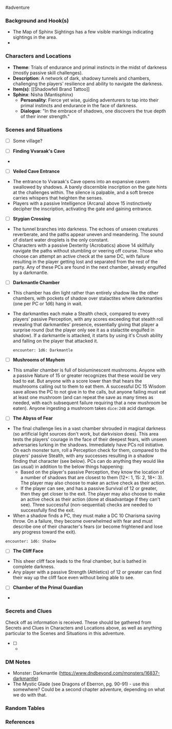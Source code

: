  #adventure 

### Background and Hook(s)

* The Map of Sphinx Sightings has a few visible markings indicating sightings in the area.
* 

### Characters and Locations

* **Theme**: Trials of endurance and primal instincts in the midst of darkness (mostly passive skill challenges).
* **Description**: A network of dark, shadowy tunnels and chambers, challenging the players' resilience and ability to navigate the darkness.
* **Item(s)**: [[Shadowfell Brand Tattoo]]
* **Sphinx**: Nisha (Mantisphinx)
	* **Personality**: Fierce yet wise, guiding adventurers to tap into their primal instincts and endurance in the face of darkness.
	* **Dialogue**: "In the embrace of shadows, one discovers the true depth of their inner strength."

### Scenes and Situations

 - [ ]  Some village?



 - [ ]  **Finding Vvaraak's Cave**

* 

 - [ ]  **Veiled Cave Entrance**

* The entrance to Vvaraak's Cave opens into an expansive cavern swallowed by shadows. A barely discernible inscription on the gate hints at the challenges within. The silence is palpable, and a soft breeze carries whispers that heighten the senses.
* Players with a passive Intelligence (Arcana) above 15 instinctively decipher the inscription, activating the gate and gaining entrance.

 - [ ]  **Stygian Crossing**

* The tunnel branches into darkness. The echoes of unseen creatures reverberate, and the paths appear uneven and meandering. The sound of distant water droplets is the only constant.
* Characters with a passive Dexterity (Acrobatics) above 14 skillfully navigate the paths without stumbling or veering off course. Those who choose can attempt an active check at the same DC, with failure resulting in the player getting lost and separated from the rest of the party. Any of these PCs are found in the next chamber, already engulfed by a darkmantle.

 - [ ]  **Darkmantle Chamber**

* This chamber has dim light rather than entirely shadow like the other chambers, with pockets of shadow over stalactites where darkmantles (one per PC or 1d6) hang in wait.
* The darkmantles each make a Stealth check, compared to every players' passive Perception, with any scores exceeding that stealth roll revealing that darkmantles' presence, essentially giving that player a surprise round (but the player only see it as a stalactite engulfed in shadow). If a darkmantle is attacked, it starts by using it's Crush ability and falling on the player that attacked it.

   `encounter: 1d6: Darkmantle`

 - [ ]  **Mushrooms of Mayhem**

* This smaller chamber is full of bioluminescent mushrooms. Anyone with a passive Nature of 15 or greater recognizes that these would be very bad to eat. But anyone with a score lower than that hears the mushrooms calling out to them to eat them. A successful DC 15 Wisdom save allows the PC to not give in to the calls, but anyone failing must eat at least one mushroom (and can repeat the save as many times as needed, with each subsequent failure requiring that a new mushroom be eaten). Anyone ingesting a mushroom takes `dice:2d8` acid damage.

 - [ ]  **The Abyss of Fear**

* The final challenge lies in a vast chamber shrouded in magical darkness (so artificial light sources don't work, but darkvision does). This area tests the players' courage in the face of their deepest fears, with unseen adversaries lurking in the shadows. Immediately have PCs roll initiative. On each monster turn, roll a Perception check for them, compared to the players' passive Stealth, with any successes resulting in a shadow finding that character (see below). PCs can do anything they would like (as usual) in addition to the below things happening:
	* Based on the player's passive Perception, they know the location of a number of shadows that are closest to them (12+: 1, 15: 2, 18+: 3). The player may also choose to make an active check as their action.
	* If the player can see, and has a passive Survival of 12 or greater, then they get closer to the exit. The player may also choose to make an active check as their action (done at disadvantage if they can't see). Three successful (non-sequential) checks are needed to successfully find the  exit.
* When a shadow finds a PC, they must make a DC 10 Charisma saving throw. On a failure, they become overwhelmed with fear and must describe one of their character's fears (or become frightened and lose any progress toward the exit).

`encounter: 1d6: Shadow`

 - [ ]  **The Cliff Face**

* This sheer cliff face leads to the final chamber, but is bathed in complete darkness.
* Any player with a passive Strength (Athletics) of 12 or greater can find their way up the cliff face even without being able to see.

 - [ ]  **Chamber of the Primal Guardian**

* 

### Secrets and Clues
Check off as information is received. These should be gathered from Secrets and Clues in Characters and Locations above, as well as anything particular to the Scenes and Situations in this adventure.

 - [ ] -

### DM Notes

* Monster: Darkmantle (https://www.dndbeyond.com/monsters/16837-darkmantle)
* The Mystic Glade (see Dragons of Eberron, pg. 90-91) - use this somewhere? Could be a second chapter adventure, depending on what we do with that.

### Random Tables



### References
